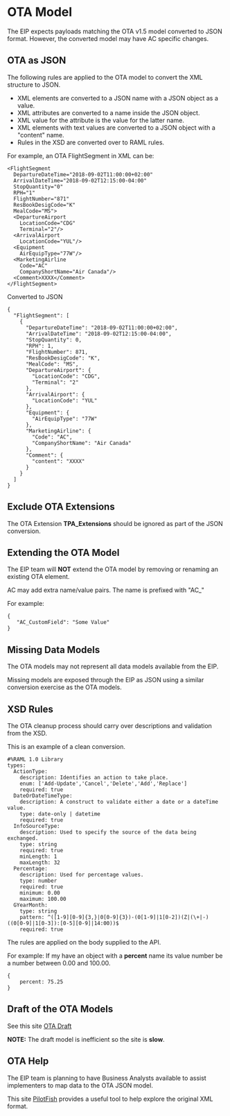 # OTA Model
The EIP expects payloads matching the OTA v1.5 model converted to JSON format.  However, the converted model may have AC specific changes.

## OTA as JSON
The following rules are applied to the OTA model to convert the XML structure to JSON.

- XML elements are converted to a JSON name with a JSON object as a value.
- XML attributes are converted to a name inside the JSON object.
- XML value for the attribute is the value for the latter name.
- XML elements with text values are converted to a JSON object with a "content" name.
- Rules in the XSD are converted over to RAML rules.

For example, an OTA FlightSegment in XML can be:

```
<FlightSegment
  DepartureDateTime="2018-09-02T11:00:00+02:00"
  ArrivalDateTime="2018-09-02T12:15:00-04:00"
  StopQuantity="0"
  RPH="1"
  FlightNumber="871"
  ResBookDesigCode="K"
  MealCode="MS">
  <DepartureAirport
    LocationCode="CDG"
    Terminal="2"/>
  <ArrivalAirport
    LocationCode="YUL"/>
  <Equipment
    AirEquipType="77W"/>
  <MarketingAirline
    Code="AC"
    CompanyShortName="Air Canada"/>
  <Comment>XXXX</Comment>
</FlightSegment>
```

Converted to JSON

```
{
  "FlightSegment": [
    {
      "DepartureDateTime": "2018-09-02T11:00:00+02:00",
      "ArrivalDateTime": "2018-09-02T12:15:00-04:00",
      "StopQuantity": 0,
      "RPH": 1,
      "FlightNumber": 871,
      "ResBookDesigCode": "K",
      "MealCode": "MS",
      "DepartureAirport": {
        "LocationCode": "CDG",
        "Terminal": "2"
      },
      "ArrivalAirport": {
        "LocationCode": "YUL"
      },
      "Equipment": {
        "AirEquipType": "77W"
      },
      "MarketingAirline": {
        "Code": "AC",
        "CompanyShortName": "Air Canada"
      },
      "Comment": {
        "content": "XXXX"
      }
    }
  ]
}
```

## Exclude OTA Extensions
The OTA Extension **TPA_Extensions** should be ignored as part of the JSON conversion.

## Extending the OTA Model
The EIP team will **NOT** extend the OTA model by removing or renaming an existing OTA element.

AC may add extra name/value pairs.  The name is prefixed with "AC_"

For example:

```
{
   "AC_CustomField": "Some Value"
}
```

## Missing Data Models
The OTA models may not represent all data models available from the EIP.

Missing models are exposed through the EIP as JSON using a similar conversion exercise as the OTA models.

## XSD Rules
The OTA cleanup process should carry over descriptions and validation from the XSD.

This is an example of a clean conversion.

```
#%RAML 1.0 Library
types:
  ActionType:
    description: Identifies an action to take place.
    enum: ['Add-Update','Cancel','Delete','Add','Replace']
    required: true
  DateOrDateTimeType:
    description: A construct to validate either a date or a dateTime value.
    type: date-only | datetime
    required: true
  InfoSourceType:
    description: Used to specify the source of the data being exchanged.
    type: string
    required: true
    minLength: 1
    maxLength: 32
  Percentage:
    description: Used for percentage values.
    type: number
    required: true
    minimum: 0.00
    maximum: 100.00
  GYearMonth:
    type: string
    pattern: ^([1-9][0-9]{3,}|0[0-9]{3})-(0[1-9]|1[0-2])(Z|(\+|-)((0[0-9]|1[0-3]):[0-5][0-9]|14:00))$
    required: true
```

The rules are applied on the body supplied to the API.

For example:
If my have an object with a **percent** name its value number be a number between 0.00 and 100.00.

```
{
    percent: 75.25
}
```

## Draft of the OTA Models
See this site [OTA Draft](https://anypoint.mulesoft.com/exchange/portals/bits-in-glass-inc/49ba7edd-e56e-44c1-9aaf-b627c93f70bd/ota-draft/)

**NOTE:** The draft model is inefficient so the site is **slow**.

## OTA Help
The EIP team is planning to have Business Analysts available to assist implementers to map data to the OTA JSON model.

This site [PilotFish](https://www.pilotfishtechnology.com/modelviewers/OTA/index.html) provides a useful tool to help explore the original XML format.
